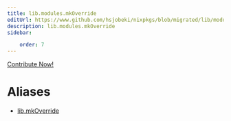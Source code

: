 ```yaml
---
title: lib.modules.mkOverride
editUrl: https://www.github.com/hsjobeki/nixpkgs/blob/migrated/lib/modules.nix#L1026C16
description: lib.modules.mkOverride
sidebar:

    order: 7
---
```


<a href="https://www.github.com/hsjobeki/nixpkgs/blob/migrated/lib/modules.nix#L1026C16">Contribute Now!</a>


# Aliases

- [lib.mkOverride](/nix-doc-comments/reference/lib/lib-mkoverride)


